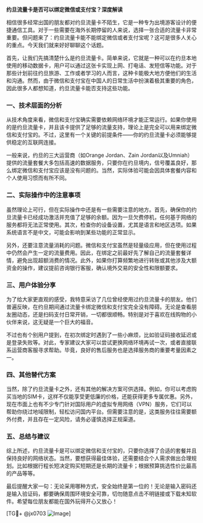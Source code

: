 **约旦流量卡是否可以绑定微信或支付宝？深度解读**

相信很多经常出国的朋友都对约旦流量卡不陌生，它是一种专为出境游客设计的便捷通信工具。对于一些需要在海外长期停留的人来说，选择一张合适的流量卡非常重要。但问题来了：约旦流量卡能不能绑定微信或者支付宝呢？这可是很多人关心的重点。今天我们就来好好聊聊这个话题。

首先，让我们先搞清楚什么是约旦流量卡。简单来说，它就是一种可以在约旦本地使用的移动数据卡，用户可以通过这张卡实现上网、打电话、发短信等功能。对于那些计划前往约旦旅游、工作或者学习的人而言，这种卡能极大地方便他们的生活和沟通。然而，由于微信和支付宝在中国人的日常生活中扮演着极其重要的角色，因此很多人都想知道，约旦流量卡能否支持这些功能。

### **一、技术层面的分析**

从技术角度来看，微信和支付宝确实需要依赖网络环境才能正常运行。如果你使用的是约旦流量卡，并且该卡提供了足够的流量支持，理论上是完全可以用来绑定微信和支付宝的。不过，这里有一个关键的前提条件——你的约旦流量卡必须能够提供稳定的互联网连接。

一般来说，约旦的三大运营商（如Orange Jordan、Zain Jordan以及Umniah）提供的流量套餐大多包括高速的数据服务，只要你在约旦境内，信号覆盖良好，那么绑定微信和支付宝应该是没有问题的。当然，实际体验可能会因具体套餐内容和个人使用习惯而有所不同。

### **二、实际操作中的注意事项**

虽然理论上可行，但在实际操作中还是有一些需要注意的地方。首先，确保你的约旦流量卡已经成功激活并充值了足够的余额。因为一旦欠费停机，任何基于网络的服务都将无法正常使用。其次，检查你的设备设置，尤其是语言和地区选项。如果系统语言不是中文，可能会影响到某些功能的正常显示。

另外，还要注意流量消耗的问题。微信和支付宝虽然是轻量级应用，但在使用过程中仍然会产生一定的流量费用。因此，在绑定之前最好先了解自己的流量套餐详情，避免出现超额消费的情况。此外，如果你打算频繁地进行转账或其他涉及大额资金的操作，建议提前咨询银行客服，确认境外交易的安全性和限额要求。

### **三、用户体验分享**

为了给大家更直观的感受，我特意采访了几位曾经使用过约旦流量卡的朋友。他们普遍反映，在约旦期间通过流量卡绑定微信和支付宝完全没有障碍。无论是查看朋友圈动态，还是扫码支付日常开销，一切都很顺畅。特别是对于喜欢在线购物的小伙伴来说，这无疑是一个巨大的福音。

不过也有个别用户提到，在初次绑定时遇到了一些小麻烦，比如验证码接收延迟或是登录失败等。对此，专家建议大家可以尝试更换网络环境再试一次，或者直接联系运营商客服寻求帮助。毕竟，良好的售后服务也是选择服务商的重要考量因素之一。

### **四、其他替代方案**

当然，除了约旦流量卡之外，还有其他的解决方案可供选择。例如，你可以考虑购买当地的SIM卡，这样不仅能享受更低廉的价格，还能获得更多专属优惠。另外，现在市面上也有不少专门针对国际用户的虚拟专用网络（VPN）服务，它们可以帮助你绕过地域限制，轻松访问国内平台。但需要注意的是，这类服务往往需要额外付费，并且存在一定风险，请务必谨慎选择正规渠道。

### **五、总结与建议**

综上所述，约旦流量卡是可以绑定微信和支付宝的，只要你选择了合适的套餐并且保持良好的网络状态。当然，要想获得最佳体验，还需要结合个人需求做出合理规划。比如根据行程长短决定购买短期还是长期的流量卡；根据预算挑选性价比最高的产品等等。

最后提醒大家一句：无论采用哪种方式，安全始终是第一位的！无论是输入密码还是输入验证码，都要确保周围环境安全可靠，切勿随意点击不明链接或下载未知软件。希望每位朋友都能在国外玩得开心又放心！

[TG💪+ @jx0703 ![Image](https://github.com/user-attachments/assets/dbca1d08-cadb-493c-b0ec-ad6f7a83f270)]